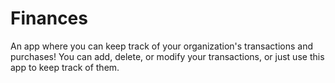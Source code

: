 # Finances
An app where you can keep track of your organization's transactions and purchases! You can add, delete, or modify your transactions, or just use this app to keep track of them.
